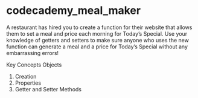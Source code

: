 # codecademy_meal_maker
A restaurant has hired you to create a function for their website that allows them to set a meal and price each morning for Today’s Special. Use your knowledge of getters and setters to make sure anyone who uses the new function can generate a meal and a price for Today’s Special without any embarrassing errors!

Key Concepts
Objects
1. Creation
2. Properties
3. Getter and Setter Methods

